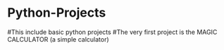 # Python-Projects
#This include basic python projects
#The very first project is the MAGIC CALCULATOR (a simple calculator)


